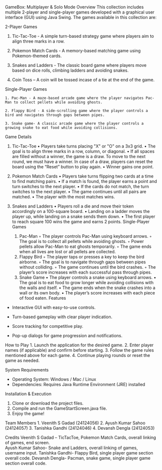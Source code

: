 GameBox: Multiplayer & Solo Mode
Overview
This collection includes multiple 2-player and single-player games developed with a graphical user interface (GUI) using Java Swing. The games available in this collection are:

2-Player Games
1. Tic-Tac-Toe - A simple turn-based strategy game where players aim to align three marks in a row.

2. Pokemon Match Cards - A memory-based matching game using Pokemon-themed cards.

3. Snakes and Ladders - The classic board game where players move based on dice rolls, climbing ladders and avoiding snakes.

4. Coin Toss – A coin will be tossed incase of a tie at the end of the game.

Single-Player Games
    
    1. Pac-Man - A maze-based arcade game where the player navigates Pac-Man to collect pellets while avoiding ghosts.

    2. Flappy Bird - A side-scrolling game where the player controls a bird and navigates through gaps between pipes.

    3. Snake game- A classic arcade game where the player controls a growing snake to eat food while avoiding collisions.


Game Details

1. Tic-Tac-Toe
    • Players take turns placing "X" or "O" on a 3x3 grid.
    • The goal is to align three marks in a row, column, or diagonal.
    • If all spaces are filled without a winner, the game is a draw. To move to the next round, we must have a winner. In case of a draw, players can reset the board using the “Reset” button to play again.
    • Winner gains one point.

2. Pokemon Match Cards
    • Players take turns flipping two cards at a time to find matching pairs.
    • If a match is found, the player earns a point and turn switches to the next player.
    • If the cards do not match, the turn switches to the next player.
    • The game continues until all pairs are matched.
    • The player with the most matches wins.

3. Snakes and Ladders
    • Players roll a die and move their token accordingly on a 100-square board.
    • Landing on a ladder moves the player up, while landing on a snake sends them down.
    • The first player to reach square 100 wins the game and earns 2 points.
Single-Player Games
    1. Pac-Man
        ◦ The player controls Pac-Man using keyboard arrows.
        ◦ The goal is to collect all pellets while avoiding ghosts.
        ◦ Power pellets allow Pac-Man to eat ghosts temporarily.
        ◦ The game ends when all lives are lost or all pellets are collected.
    2. Flappy Bird
        ◦ The player taps or presses a key to keep the bird airborne.
        ◦ The goal is to navigate through gaps between pipes without colliding.
        ◦ The game continues until the bird crashes.
        ◦ The player’s score increases with each successful pass through pipes.
    3. Snake Game
    • The player controls a snake using keyboard arrows.
    • The goal is to eat food to grow longer while avoiding collisions with the walls and itself.
    • The game ends when the snake crashes into a wall or its own body.
    • The player’s score increases with each piece of food eaten.
Features
- Interactive GUI with easy-to-use controls.
- Turn-based gameplay with clear player indication.

- Score tracking for competitive play.

- Pop-up dialogs for game progression and notifications.
       

How to Play
    1. Launch the application for the desired game.
    2. Enter player names (if applicable) and confirm before starting.
    3. Follow the game rules mentioned above for each game.
    4. Continue playing rounds or reset the game as needed.

System Requirements
- Operating System: Windows / Mac / Linux
- Dependencies: Requires Java Runtime Environment (JRE) installed


Installation & Execution
1. Clone or download the project files.
2. Compile and run the GameStartScreen.java file.
3. Enjoy the game!




Team Members
    1. Veenith S Gadad (24124056)
    2. Ayush Kumar Sahoo (24124057)
    3. Tanishka Gandhi (24124046)
    4. Devansh Dengla (24124053)

Credits
Veenith S Gadad – TicTacToe, Pokemon Match Cards, overall linking of games, end screen.             
                     Ayush Kumar Sahoo- Snake and Ladders, overall linking of games, username input.
                                      Tanishka Gandhi- Flappy Bird, single player game section overall code. 
                                                                                                         Devansh Dengla- Pacman, snake game, single player game section overall code.
